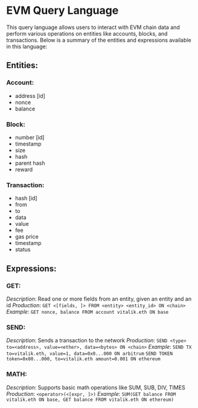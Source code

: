 # EVM Query Language

This query language allows users to interact with EVM chain data and perform various operations on entities like accounts, blocks, and transactions. Below is a summary of the entities and expressions available in this language:

## Entities:
### Account:
- address [id]
- nonce
- balance

### Block:
- number [id]
- timestamp
- size 
- hash
- parent hash
- reward

### Transaction:
- hash [id]
- from
- to
- data
- value
- fee
- gas price
- timestamp
- status

## Expressions:
### GET:
*Description*: Read one or more fields from an entity, given an entity and an id
*Production*: `GET <[fields, ]> FROM <entity> <entity_id> ON <chain>`
*Example*: `GET nonce, balance FROM account vitalik.eth ON base`

### SEND:
*Description*: Sends a transaction to the network
*Production*:  `SEND <type> to=<address>, value=<ether>, data=<bytes> ON <chain>`
*Example*: `SEND TX to=vitalik.eth, value=1, data=0x0...000 ON arbitrum`
           `SEND TOKEN token=0x00...000, to=vitalik.eth amount=0.001 ON ethereum`

### MATH:
*Description*: Supports basic math operations like SUM, SUB, DIV, TIMES
*Production*: `<operator>(<[expr, ]>)`
*Example*: `SUM(GET balance FROM vitalik.eth ON base, GET balance FROM vitalik.eth ON ethereum)`
